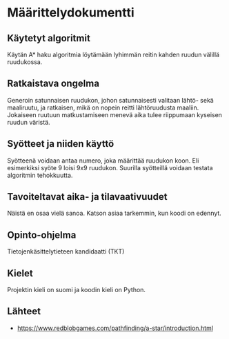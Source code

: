 # Määrittelydokumentti
## Käytetyt algoritmit
Käytän A* haku algoritmia löytämään lyhimmän reitin kahden ruudun välillä ruudukossa.
## Ratkaistava ongelma
Generoin satunnaisen ruudukon, johon satunnaisesti valitaan lähtö- sekä maaliruutu, ja ratkaisen, mikä on nopein reitti lähtöruudusta maaliin. Jokaiseen ruutuun
matkustamiseen menevä aika tulee riippumaan kyseisen ruudun väristä.
## Syötteet ja niiden käyttö
Syötteenä voidaan antaa numero, joka määrittää ruudukon koon. Eli esimerkiksi syöte 9 loisi 9x9 ruudukon. Suurilla syötteillä voidaan testata algoritmin tehokkuutta.
## Tavoiteltavat aika- ja tilavaativuudet
Näistä en osaa vielä sanoa. Katson asiaa tarkemmin, kun koodi on edennyt.
## Opinto-ohjelma
Tietojenkäsittelytieteen kandidaatti (TKT)
## Kielet
Projektin kieli on suomi ja koodin kieli on Python.
## Lähteet
- https://www.redblobgames.com/pathfinding/a-star/introduction.html
